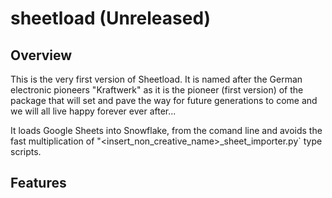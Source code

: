 # sheetload (Unreleased)
## Overview
This is the very first version of Sheetload. It is named after the German electronic pioneers "Kraftwerk" as it is the pioneer (first version) of the package that will set and pave the way for future generations to come and we will all live happy forever ever after...

It loads Google Sheets into Snowflake, from the comand line and avoids the fast multiplication of "<insert_non_creative_name>_sheet_importer.py` type scripts.

## Features
